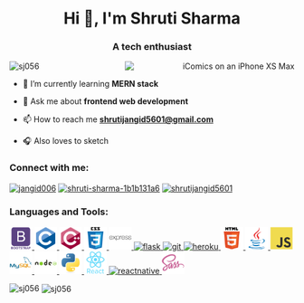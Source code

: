 <h1 align="center">Hi 👋, I'm Shruti Sharma</h1>
<h3 align="center">A tech enthusiast</h3>
<p align="right">
<img src="https://user-images.githubusercontent.com/56972234/119770350-b2b02100-bed9-11eb-83f7-8ed8ec349578.gif" width="300" alt="iComics on an iPhone XS Max" align="right" />
</p>
<p align="left"> <img src="https://komarev.com/ghpvc/?username=sj056&label=Profile%20views&color=0e75b6&style=flat" alt="sj056" /> </p>


- 🌱 I’m currently learning **MERN stack**

- 💬 Ask me about **frontend web development**

- 📫 How to reach me **shrutijangid5601@gmail.com**

- 🎧 Also loves to sketch
<!-- ![image_processing20210112-22378-nmw60z](https://user-images.githubusercontent.com/56972234/119770350-b2b02100-bed9-11eb-83f7-8ed8ec349578.gif)
 -->

<h3 align="left">Connect with me:</h3>
<p align="left">
<a href="https://twitter.com/jangid006" target="blank"><img align="center" src="https://cdn.jsdelivr.net/npm/simple-icons@3.0.1/icons/twitter.svg" alt="jangid006" height="30" width="40" /></a>
<a href="https://linkedin.com/in/shruti-sharma-1b1b131a6" target="blank"><img align="center" src="https://cdn.jsdelivr.net/npm/simple-icons@3.0.1/icons/linkedin.svg" alt="shruti-sharma-1b1b131a6" height="30" width="40" /></a>
<a href="https://www.hackerrank.com/shrutijangid5601" target="blank"><img align="center" src="https://cdn.jsdelivr.net/npm/simple-icons@3.0.1/icons/hackerrank.svg" alt="shrutijangid5601" height="30" width="40" /></a>
</p>

<h3 align="left">Languages and Tools:</h3>
<p align="left"> <a href="https://getbootstrap.com" target="_blank"> <img src="https://raw.githubusercontent.com/devicons/devicon/master/icons/bootstrap/bootstrap-plain-wordmark.svg" alt="bootstrap" width="40" height="40"/> </a> <a href="https://www.cprogramming.com/" target="_blank"> <img src="https://raw.githubusercontent.com/devicons/devicon/master/icons/c/c-original.svg" alt="c" width="40" height="40"/> </a> <a href="https://www.w3schools.com/cpp/" target="_blank"> <img src="https://raw.githubusercontent.com/devicons/devicon/master/icons/cplusplus/cplusplus-original.svg" alt="cplusplus" width="40" height="40"/> </a> <a href="https://www.w3schools.com/css/" target="_blank"> <img src="https://raw.githubusercontent.com/devicons/devicon/master/icons/css3/css3-original-wordmark.svg" alt="css3" width="40" height="40"/> </a> <a href="https://expressjs.com" target="_blank"> <img src="https://raw.githubusercontent.com/devicons/devicon/master/icons/express/express-original-wordmark.svg" alt="express" width="40" height="40"/> </a> <a href="https://flask.palletsprojects.com/" target="_blank"> <img src="https://www.vectorlogo.zone/logos/pocoo_flask/pocoo_flask-icon.svg" alt="flask" width="40" height="40"/> </a> <a href="https://git-scm.com/" target="_blank"> <img src="https://www.vectorlogo.zone/logos/git-scm/git-scm-icon.svg" alt="git" width="40" height="40"/> </a> <a href="https://heroku.com" target="_blank"> <img src="https://www.vectorlogo.zone/logos/heroku/heroku-icon.svg" alt="heroku" width="40" height="40"/> </a> <a href="https://www.w3.org/html/" target="_blank"> <img src="https://raw.githubusercontent.com/devicons/devicon/master/icons/html5/html5-original-wordmark.svg" alt="html5" width="40" height="40"/> </a> <a href="https://www.java.com" target="_blank"> <img src="https://raw.githubusercontent.com/devicons/devicon/master/icons/java/java-original.svg" alt="java" width="40" height="40"/> </a> <a href="https://developer.mozilla.org/en-US/docs/Web/JavaScript" target="_blank"> <img src="https://raw.githubusercontent.com/devicons/devicon/master/icons/javascript/javascript-original.svg" alt="javascript" width="40" height="40"/> </a> <a href="https://www.mysql.com/" target="_blank"> <img src="https://raw.githubusercontent.com/devicons/devicon/master/icons/mysql/mysql-original-wordmark.svg" alt="mysql" width="40" height="40"/> </a> <a href="https://nodejs.org" target="_blank"> <img src="https://raw.githubusercontent.com/devicons/devicon/master/icons/nodejs/nodejs-original-wordmark.svg" alt="nodejs" width="40" height="40"/> </a> <a href="https://www.python.org" target="_blank"> <img src="https://raw.githubusercontent.com/devicons/devicon/master/icons/python/python-original.svg" alt="python" width="40" height="40"/> </a> <a href="https://reactjs.org/" target="_blank"> <img src="https://raw.githubusercontent.com/devicons/devicon/master/icons/react/react-original-wordmark.svg" alt="react" width="40" height="40"/> </a> <a href="https://reactnative.dev/" target="_blank"> <img src="https://reactnative.dev/img/header_logo.svg" alt="reactnative" width="40" height="40"/> </a> <a href="https://sass-lang.com" target="_blank"> <img src="https://raw.githubusercontent.com/devicons/devicon/master/icons/sass/sass-original.svg" alt="sass" width="40" height="40"/> </a> </p>

<p><img align="left" src="https://github-readme-stats.vercel.app/api/top-langs?username=sj056&show_icons=true&locale=en&layout=compact" alt="sj056" /></p>

<p>&nbsp;<img align="center" src="https://github-readme-stats.vercel.app/api?username=sj056&show_icons=true&locale=en" alt="sj056" /></p>
